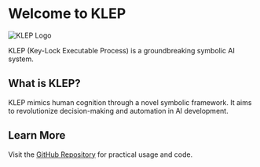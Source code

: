 # Welcome to KLEP

![KLEP Logo](logo.png)

KLEP (Key-Lock Executable Process) is a groundbreaking symbolic AI system.

## What is KLEP?
KLEP mimics human cognition through a novel symbolic framework. It aims to revolutionize decision-making and automation in AI development.

## Learn More
Visit the [GitHub Repository](https://github.com/Roll4d4/KLEP) for practical usage and code.
